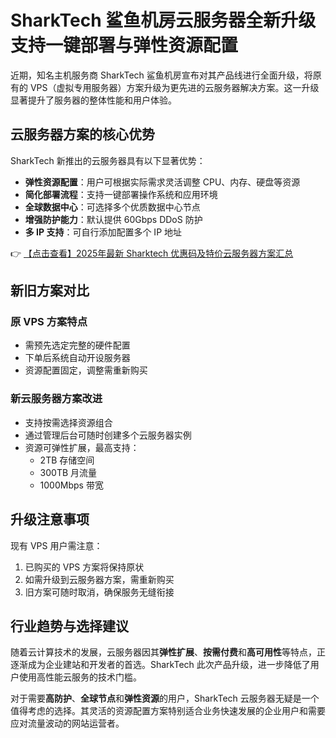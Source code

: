 # SharkTech 鲨鱼机房云服务器全新升级 支持一键部署与弹性资源配置

近期，知名主机服务商 SharkTech 鲨鱼机房宣布对其产品线进行全面升级，将原有的 VPS（虚拟专用服务器）方案升级为更先进的云服务器解决方案。这一升级显著提升了服务器的整体性能和用户体验。

## 云服务器方案的核心优势

SharkTech 新推出的云服务器具有以下显著优势：

- **弹性资源配置**：用户可根据实际需求灵活调整 CPU、内存、硬盘等资源
- **简化部署流程**：支持一键部署操作系统和应用环境
- **全球数据中心**：可选择多个优质数据中心节点
- **增强防护能力**：默认提供 60Gbps DDoS 防护
- **多 IP 支持**：可自行添加配置多个 IP 地址

👉 [【点击查看】2025年最新 Sharktech 优惠码及特价云服务器方案汇总](https://bit.ly/Sharktech)

## 新旧方案对比

### 原 VPS 方案特点
- 需预先选定完整的硬件配置
- 下单后系统自动开设服务器
- 资源配置固定，调整需重新购买

### 新云服务器方案改进
- 支持按需选择资源组合
- 通过管理后台可随时创建多个云服务器实例
- 资源可弹性扩展，最高支持：
  - 2TB 存储空间
  - 300TB 月流量
  - 1000Mbps 带宽

## 升级注意事项

现有 VPS 用户需注意：
1. 已购买的 VPS 方案将保持原状
2. 如需升级到云服务器方案，需重新购买
3. 旧方案可随时取消，确保服务无缝衔接

## 行业趋势与选择建议

随着云计算技术的发展，云服务器因其**弹性扩展**、**按需付费**和**高可用性**等特点，正逐渐成为企业建站和开发者的首选。SharkTech 此次产品升级，进一步降低了用户使用高性能云服务的技术门槛。

对于需要**高防护**、**全球节点**和**弹性资源**的用户，SharkTech 云服务器无疑是一个值得考虑的选择。其灵活的资源配置方案特别适合业务快速发展的企业用户和需要应对流量波动的网站运营者。